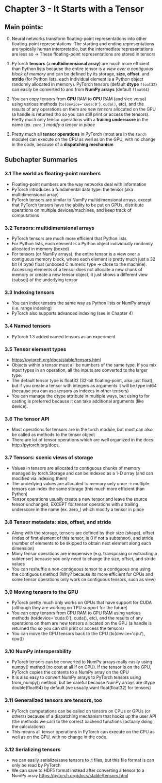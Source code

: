 # Chapter 3 - It Starts with a Tensor

## Main points:
0. Neural networks transform floating-point representations into other floating-point representations. The starting and ending representations are typically 
human interpretable, but the intermediate representations are less so → These floating-point representations are stored in tensors

1. PyTorch **tensors** (a **multidimensional array**) are much more efficient than Python lists because the entire tensor is a *view over a contiguous block of memory*
and can be defined by its storage, **size**, **offset**, and **stride** (for Python lists, each individual element is a Python object randomly allocated in memory). 
PyTorch tensors (default **dtype** `float32`) can easily be converted to and from **NumPy arrays** (default `float64`)

2. You can copy tensors from **CPU** RAM to **GPU** RAM (and vice versa) using various methods (`to(device='cuda:0'`), `cuda()`, etc), and the results of any operations 
on them are *new tensors* allocated on the GPU (a handle is returned tho so you can still print or access the tensors). Pretty much only tensor operations with 
a **trailing underscore** in the name (ex. `zero_`) *modify a tensor in place*

3. Pretty much all **tensor operations** in PyTorch (most are in the `torch` module) can execute on the CPU as well as on the GPU, with no change in the code, 
because of a **dispatching mechanism** 


## Subchapter Summaries
### 3.1 The world as floating-point numbers
* Floating-point numbers are the way networks deal with information
* PyTorch introduces a fundamental data type: the tensor (aka multidimensional array)
* PyTorch tensors are similar to NumPy multidimensional arrays, except that PyTorch tensors have the ability to be put on GPUs, 
distribute operations on multiple devices/machines, and keep track of computations

### 3.2 Tensors: multidimensional arrays
*  PyTorch tensors are much more efficient that Python lists
*  For Python lists, each element is a Python object individually randomly allocated in memory (boxed)
*  For tensors (or NumPy arrays), the entire tensor is a view over a contiguous memory block, where each element is pretty much just a 32 bit (4 byte) float 
(unboxed C numeric type → close to the machine). Accessing elements of a tensor does not allocate a new chunk of memory or create a new tensor object, it just shows a different view (subset) of the underlying tensor

### 3.3 Indexing tensors
* You can index tensors the same way as Python lists or NumPy arrays (i.e. range indexing)
* PyTorch also supports advanced indexing (see in Chapter 4)

### 3.4 Named tensors
* PyTorch 1.3 added named tensors as an experiment

### 3.5 Tensor element types
* https://pytorch.org/docs/stable/tensors.html
* Objects within a tensor must all be numbers of the same type. If you mix input types in an operation, all the inputs are converted to the larger type.
* The default tensor type is float32 (32-bit floating-point, also just float), but if you create a tensor with integers as arguments it will be type int64 (because you can use tensors as indexes in other tensors) 
* You can manage the dtype attribute in multiple ways, but using to for casting is preferred because it can take additional arguments (like device).

### 3.6 The tensor API
* Most operations for tensors are in the torch module, but most can also be called as methods to the tensor object 
* There are lot of tensor operations which are well organized in the docs: http://pytorch.org/docs.

### 3.7 Tensors: scenic views of storage
* Values in tensors are allocated to contiguous chunks of memory managed by torch.Storage and can be indexed as a 1-D array (and can modified via indexing them)
* The underlying values are allocated to memory only once → multiple tensors can index the same storage (this much more efficient than Python)
* Tensor operations usually create a new tensor and leave the source tensor unchanged, EXCEPT for tensor operations with a trailing underscore in the name (ex. zero_) which modify a tensor in place 

### 3.8 Tensor metadata: size, offset, and stride
* Along with the storage, tensors are defined by their size (shape), offset (index of first element of this tensor; is 0 if not a subtensor), and stride (number of elements to be skipped to obtain next element along each dimension) 
* Many tensor operations are inexpensive (e.g. transposing or extracting a subtensor) because you only need to change the size, offset, and stride values
* You can reshuffle a non-contiguous tensor to a contiguous one using the contiguous method (Why? because its more efficient for CPUs and some tensor operations only work on contiguous tensors, such as view)

### 3.9 Moving tensors to the GPU
* PyTorch pretty much only works on GPUs that have support for CUDA (although they are working on TPU support for the future)
* You can copy tensors from CPU RAM to GPU RAM using various methods (to(device='cuda:0'), cuda(), etc), and the results of any operations on them are new tensors allocated on the GPU (a handle is returned tho so you can still print or access the tensors)
* You can move the GPU tensors back to the CPU (to(device='cpu'), cpu())

### 3.10 NumPy interoperability
* PyTorch tensors can be converted to NumPy arrays really easily using numpy() method (no cost at all if on CPU). If the tensor is on the GPU, PyTorch copies the contents to a NumPy array on the CPU
* It is also easy to convert NumPy arrays to PyTorch tensors using from_numpy() method, but be careful because NumPy arrays are dtype double(float64) by default (we usually want float(float32) for tensors)

### 3.11 Generalized tensors are tensors, too
* PyTorch computations can be called on tensors on CPUs or GPUs (or others) because of a dispatching mechanism that hooks up the user API (the methods we call) to the correct backend functions (actually doing the calculations)
* This means all tensor operations in PyTorch can execute on the CPU as well as on the GPU, with no change in the code.

### 3.12 Serializing tensors
* we can easily serialize/save tensors to .t files, but this file format is can only be read by PyTorch
* We can save to HDF5 format instead after converting a tensor to a NumPy array https://pytorch.org/docs/stable/tensors.html
